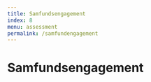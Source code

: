 ```yaml
---
title: Samfundsengagement
index: 8
menu: assessment
permalink: /samfundengagement
---
```


# Samfundsengagement
